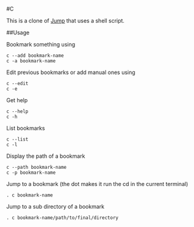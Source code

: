 #C

This is a clone of [Jump](https://github.com/flavio/jump) that uses a shell script.

##Usage

Bookmark something using

    c --add bookmark-name
    c -a bookmark-name

Edit previous bookmarks or add manual ones using

    c --edit
	c -e

Get help

    c --help
	c -h

List bookmarks

    c --list
	c -l

Display the path of a bookmark

    c --path bookmark-name
	c -p bookmark-name

Jump to a bookmark (the dot makes it run the cd in the current terminal)

    . c bookmark-name

Jump to a sub directory of a bookmark

    . c bookmark-name/path/to/final/directory
